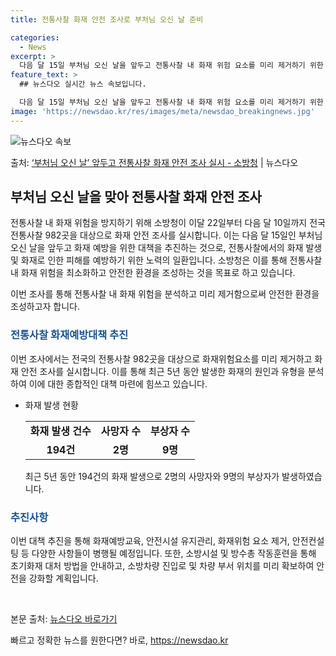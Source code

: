```yaml
---
title: 전통사찰 화재 안전 조사로 부처님 오신 날 준비

categories:
  - News
excerpt: >
  다음 달 15일 부처님 오신 날을 앞두고 전통사찰 내 화재 위험 요소를 미리 제거하기 위한 안전 조사가 실시…
feature_text: >
  ## 뉴스다오 실시간 뉴스 속보입니다.

  다음 달 15일 부처님 오신 날을 앞두고 전통사찰 내 화재 위험 요소를 미리 제거하기 위한 안전 조사가 실시…
image: 'https://newsdao.kr/res/images/meta/newsdao_breakingnews.jpg'
---
```


![뉴스다오 속보](https://newsdao.kr/res/images/meta/newsdao_breakingnews.jpg)

<p>출처: <a href="https://newsdao.kr/3632" rel="dofollow">‘부처님 오신 날’ 앞두고 전통사찰 화재 안전 조사 실시 - 소방청</a> | 뉴스다오</p>

<h2 data-ke-size="size26">부처님 오신 날을 맞아 전통사찰 화재 안전 조사</h2>
전통사찰 내 화재 위험을 방지하기 위해 소방청이 이달 22일부터 다음 달 10일까지 전국 전통사찰 982곳을 대상으로 화재 안전 조사를 실시합니다. 이는 다음 달 15일인 부처님 오신 날을 앞두고 화재 예방을 위한 대책을 추진하는 것으로, 전통사찰에서의 화재 발생 및 화재로 인한 피해를 예방하기 위한 노력의 일환입니다. 소방청은 이를 통해 전통사찰 내 화재 위험을 최소화하고 안전한 환경을 조성하는 것을 목표로 하고 있습니다.

<p data-ke-size="size16">이번 조사를 통해 전통사찰 내 화재 위험을 분석하고 미리 제거함으로써 안전한 환경을 조성하고자 합니다.</p>

<h3><b><span style="color: #1a5490;">전통사찰 화재예방대책 추진</span></b></h3>
이번 조사에서는 전국의 전통사찰 982곳을 대상으로 화재위험요소를 미리 제거하고 화재 안전 조사를 실시합니다. 이를 통해 최근 5년 동안 발생한 화재의 원인과 유형을 분석하여 이에 대한 종합적인 대책 마련에 힘쓰고 있습니다.

<ul>
  <li>화재 발생 현황</li>
  <table>
    <tr>
      <td style="text-align: center; height: 17px;"><b>화재 발생 건수</b></td>
      <td style="text-align: center; height: 17px;"><b>사망자 수</b></td>
      <td style="text-align: center; height: 17px;"><b>부상자 수</b></td>
    </tr>
    <tr>
      <td style="text-align: center; height: 17px;"><b>194건</b></td>
      <td style="text-align: center; height: 17px;"><b>2명</b></td>
      <td style="text-align: center; height: 17px;"><b>9명</b></td>
    </tr>
  </table>
  <p data-ke-size="size16">최근 5년 동안 194건의 화재 발생으로 2명의 사망자와 9명의 부상자가 발생하였습니다.</p>
</ul>

<h3><b><span style="color: #1a5490;">추진사항</span></b></h3>
이번 대책 추진을 통해 화재예방교육, 안전시설 유지관리, 화재위험 요소 제거, 안전컨설팅 등 다양한 사항들이 병행될 예정입니다. 또한, 소방시설 및 방수총 작동훈련을 통해 초기화재 대처 방법을 안내하고, 소방차량 진입로 및 차량 부서 위치를 미리 확보하여 안전을 강화할 계획입니다.

<p data-ke-size="size16">&nbsp;</p>

본문 출처:
[뉴스다오 바로가기](https://newsdao.kr/3632) 

빠르고 정확한 뉴스를 원한다면? 바로, <a href="https://newsdao.kr" rel="dofollow">https://newsdao.kr</a>


